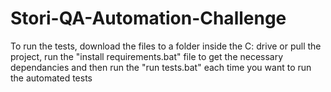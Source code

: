 # Stori-QA-Automation-Challenge

To run the tests, download the files to a folder inside the C: drive or pull the project, run the "install requirements.bat" file to get the necessary dependancies and then run the "run tests.bat" each time you want to run the automated tests

